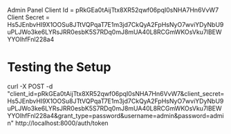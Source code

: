 Admin Panel
Client Id = pRkGEa0tAijTtx8XR52qwf06pqI0sNHA7Hn6VvW7
Client Secret = Hs5JEnbvHI9X1OOSu8JTtVQPqaT7E1m3jd7CkQyA2FpHsNyO7wviYDyNbU9uPLJWo3ke6LYRsJRR0esbK5S7RDq0mJ8mUA40L8RCGmWKOsVku7lBEWYYOlhfFnl228a4


# Testing the Setup
curl -X POST -d "client_id=pRkGEa0tAijTtx8XR52qwf06pqI0sNHA7Hn6VvW7&client_secret=Hs5JEnbvHI9X1OOSu8JTtVQPqaT7E1m3jd7CkQyA2FpHsNyO7wviYDyNbU9uPLJWo3ke6LYRsJRR0esbK5S7RDq0mJ8mUA40L8RCGmWKOsVku7lBEWYYOlhfFnl228a4&grant_type=password&username=admin&password=admin" http://localhost:8000/auth/token